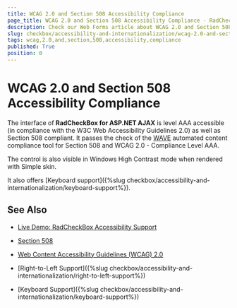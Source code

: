 ```yaml
---
title: WCAG 2.0 and Section 508 Accessibility Compliance
page_title: WCAG 2.0 and Section 508 Accessibility Compliance - RadCheckBox
description: Check our Web Forms article about WCAG 2.0 and Section 508 Accessibility Compliance.
slug: checkbox/accessibility-and-internationalization/wcag-2.0-and-section-508-accessibility-compliance
tags: wcag,2.0,and,section,508,accessibility,compliance
published: True
position: 0
---
```


# WCAG 2.0 and Section 508 Accessibility Compliance

The interface of **RadCheckBox for ASP.NET AJAX** is level AAA accessible (in compliance with the W3C Web Accessibility Guidelines 2.0) as well as Section 508 compliant. It passes the check of the [WAVE](http://wave.webaim.org/) automated content compliance tool for Section 508 and WCAG 2.0 - Compliance Level AAA.

The control is also visible in Windows High Contrast mode when rendered with Simple skin.

It also offers [Keyboard support]({%slug checkbox/accessibility-and-internationalization/keyboard-support%}).

## See Also

 * [Live Demo: RadCheckBox Accessibility Support](https://demos.telerik.com/aspnet-ajax/checkbox/examples/accessibility-support/defaultcs.aspx)

 * [Section 508](http://www.section508.gov/)

 * [Web Content Accessibility Guidelines (WCAG) 2.0](https://www.w3.org/TR/WCAG/)

 * [Right-to-Left Support]({%slug checkbox/accessibility-and-internationalization/right-to-left-support%})

 * [Keyboard Support]({%slug checkbox/accessibility-and-internationalization/keyboard-support%})
